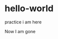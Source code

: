 # hello-world
practice
i am here
<td align="right" style="font-weight: bold; font-size: 70px; text-transform: uppercase;">Now I am gone</td> 
